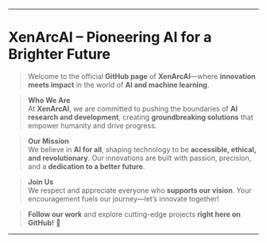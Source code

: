 
---

# **XenArcAI – Pioneering AI for a Brighter Future**  
>Welcome to the official **GitHub page** of **XenArcAI**—where **innovation meets impact** in the world of **AI and machine learning**.

>**Who We Are**  
>At **XenArcAI**, we are committed to pushing the boundaries of **AI research and development**, creating **groundbreaking solutions** that empower humanity and drive progress.  

>**Our Mission**  
>We believe in **AI for all**, shaping technology to be **accessible, ethical, and revolutionary**. Our innovations are built with passion, precision, and a **dedication to a better future**.

>**Join Us**  
>We respect and appreciate everyone who **supports our vision**. Your encouragement fuels our journey—let’s innovate together!

>**Follow our work** and explore cutting-edge projects **right here on GitHub!** 🚀  

---
